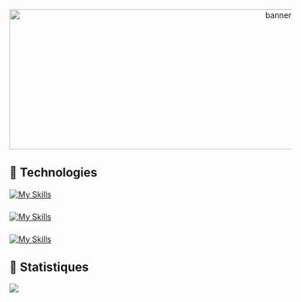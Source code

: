 <div align="center">
  <img src="https://i.pinimg.com/originals/dc/d1/fb/dcd1fb0f995baa4d2a4a9be54a590856.gif" height="250" width="945" alt="banner"  />
</div>

## 📌 Technologies

[![My Skills](https://skillicons.dev/icons?i=cs,symfony,php,java,figma&perline=5)](https://github.com/kcvenus)

###

[![My Skills](https://skillicons.dev/icons?i=html,css,js,bootstrap,tailwind&perline=6)](https://github.com/kcvenus)

###

[![My Skills](https://skillicons.dev/icons?i=mysql)](https://github.com/kcvenus)

###

## 🧮 Statistiques

<a href="https://github.com/kcvenus/kcvenus">
  <img align="left" src="https://github-readme-stats-woad-one-36.vercel.app/api/top-langs/?username=kcvenus&layout=compact&theme=dark&locale=fr" />
</a>
